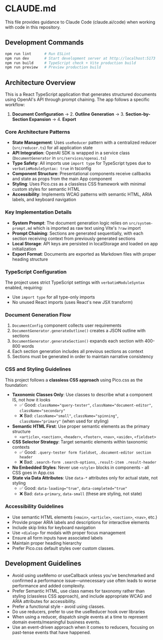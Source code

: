 # CLAUDE.md

This file provides guidance to Claude Code (claude.ai/code) when working with code in this repository.

## Development Commands

```bash
npm run lint      # Run ESLint
npm run dev       # Start development server at http://localhost:5173
npm run build     # TypeScript check + Vite production build
npm run preview   # Preview production build
```

## Architecture Overview

This is a React TypeScript application that generates structured documents using OpenAI's API through prompt chaining. The app follows a specific workflow:

1. **Document Configuration** → 2. **Outline Generation** → 3. **Section-by-Section Expansion** → 4. **Export**

### Core Architecture Patterns

- **State Management**: Uses `useReducer` pattern with a centralized reducer (`src/reducer.ts`) for all application state
- **API Integration**: OpenAI SDK is wrapped in a service class (`DocumentGenerator` in `src/services/openai.ts`)
- **Type Safety**: All imports use `import type` for TypeScript types due to `verbatimModuleSyntax: true` in tsconfig
- **Component Structure**: Presentational components receive callbacks and state as props from the main App component
- **Styling**: Uses Pico.css as a classless CSS framework with minimal custom styles for semantic HTML
- **Accessibility**: Implements WCAG patterns with semantic HTML, ARIA labels, and keyboard navigation

### Key Implementation Details

- **System Prompt**: The document generation logic relies on `src/system-prompt.md` which is imported as raw text using Vite's `?raw` import
- **Prompt Chaining**: Sections are generated sequentially, with each section receiving context from previously generated sections
- **Local Storage**: API keys are persisted in localStorage and loaded on app initialization
- **Export Format**: Documents are exported as Markdown files with proper heading structure

### TypeScript Configuration

The project uses strict TypeScript settings with `verbatimModuleSyntax` enabled, requiring:
- Use `import type` for all type-only imports
- No unused React imports (uses React's new JSX transform)

### Document Generation Flow

1. `DocumentConfig` component collects user requirements
2. `DocumentGenerator.generateOutline()` creates a JSON outline with sections
3. `DocumentGenerator.generateSection()` expands each section with 400-800 words
4. Each section generation includes all previous sections as context
5. Sections must be generated in order to maintain narrative consistency

### CSS and Styling Guidelines

This project follows a **classless CSS approach** using Pico.css as the foundation:

- **Taxonomic Classes Only**: Use classes to describe what a component IS, not how it looks
  - ✅ Good: `className="query-tester"`, `className="document-editor"`, `className="secondary"`
  - ❌ Bad: `className="small"`, `className="spinning"`, `className="primary"` (when used for styling)
- **Semantic HTML First**: Use proper semantic elements as the primary structure
  - `<article>`, `<section>`, `<header>`, `<footer>`, `<nav>`, `<aside>`, `<fieldset>`
- **CSS Selector Strategy**: Target semantic elements within taxonomic contexts
  - ✅ Good: `.query-tester form fieldset`, `.document-editor section header`
  - ❌ Bad: `.search-form .search-options`, `.result-item .result-header`
- **No Embedded Styles**: Never use `<style>` blocks in components - all CSS goes in App.css
- **State via Data Attributes**: Use `data-*` attributes only for actual state, not styling
  - ✅ Good: `data-loading="true"`, `data-completed="true"`
  - ❌ Bad: `data-primary`, `data-small` (these are styling, not state)

### Accessibility Guidelines

- Use semantic HTML elements (`<main>`, `<article>`, `<section>`, `<nav>`, etc.)
- Provide proper ARIA labels and descriptions for interactive elements
- Include skip links for keyboard navigation
- Use `<dialog>` for modals with proper focus management
- Ensure all form inputs have associated labels
- Maintain proper heading hierarchy
- Prefer Pico.css default styles over custom classes.

## Development Guidelines

- Avoid using useMemo or useCallback unless you've benchmarked and confirmed a performance issue—unnecessary use often leads to worse performance and added complexity.
- Prefer Semantic HTML, use class names for taxonomy rather than styling (classless CSS approach), and include appropriate WCAG and ARIA attributes for accessibility.
- Prefer a functional style - avoid using classes.
- Do use reducers, prefer to use the useReducer hook over libraries
- When using a reducer, dispatch single events at a time to represent domain events/meaningful business events.
- Use an event-driven approach when it comes to reducers, focusing on past-tense events that have happened.
